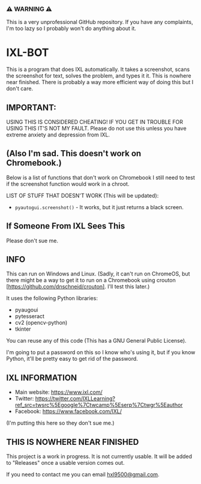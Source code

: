 ### ⚠ WARNING ⚠
This is a very unprofessional GitHub repository. If you have any complaints, I'm too lazy so I probably won't do anything about it.

# IXL-BOT
This is a program that does IXL automatically. It takes a screenshot, scans the screenshot for text, solves the problem, and types it it. This is nowhere near finished. There is probably a way more efficient way of doing this but I don't care.

## IMPORTANT:
USING THIS IS CONSIDERED CHEATING! IF YOU GET IN TROUBLE FOR USING THIS IT'S NOT MY FAULT. Please do not use this unless you have extreme anxiety and depression from IXL.

## (Also I'm sad. This doesn't work on Chromebook.)
Below is a list of functions that don't work on Chromebook
I still need to test if the screenshot function would work in a chroot.

LIST OF STUFF THAT DOESN'T WORK (This will be updated):
- ```pyautogui.screenshot()``` - It works, but it just returns a black screen.

## If Someone From IXL Sees This
Please don't sue me.

## INFO
 This can run on Windows and Linux. (Sadly, it can't run on ChromeOS, but there might be a way to get it to run on a Chromebook using crouton [https://github.com/dnschneid/crouton]. I'll test this later.)

 It uses the following Python libraries:
- pyaugoui
- pytesseract
- cv2 (opencv-python)
- tkinter

You can reuse any of this code (This has a GNU General Public License).

I'm going to put a password on this so I know who's using it, but if you know Python, it'll be pretty easy to get rid of the password.

## IXL INFORMATION
- Main website: https://www.ixl.com/
- Twitter: https://twitter.com/IXLLearning?ref_src=twsrc%5Egoogle%7Ctwcamp%5Eserp%7Ctwgr%5Eauthor
- Facebook: https://www.facebook.com/IXL/

(I'm putting this here so they don't sue me.)

## THIS IS NOWHERE NEAR FINISHED
This project is a work in progress. It is not currently usable. It will be added to "Releases" once a usable version comes out.

If you need to contact me you can email [hxl9500@gmail.com](mailto:hxl5900@gmail.com?subject=[IXL-Bot]%20Source%20Han%20Sans).
